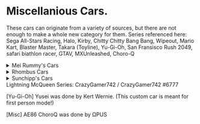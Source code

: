 # Miscellanious Cars.
These cars can originate from a variety of sources, but there are not enough to make a whole new category for them.
Series referenced here: Sega All-Stars Racing, Halo, Kirby, Chitty Chitty Bang Bang, Wipeout, Mario Kart, Blaster Master, Takara (Toyline), Yu-Gi-Oh,
San Fransisco Rush 2049, safari biathlon racer, GTAV, MXUnleashed, Choro-Q

<details>
  <summary>Mei Rummy's Cars</summary>
  
  * [Misc] Speedstar
 </details>
<details>
  <summary>Rhombus Cars</summary>
  
  * [Halo] Savannah
  * [Halo] Pillar Of Autumn
</details>
<details>
  <summary>Sunchipp's Cars</summary>
  
  * carby
  * chitty_chitty_bang_bang
  * feisa
  * mk_darby
  * mk_lair
  * mk_sunchipp
  * sophia iii (updated with new model and custom particles)
  * sophia zero (updated with old custom boostjet)
  * metal attacker (old sophia model but retouched)
  * Gaia-SOPHIA
  * Gaia-SOPHIA SV
  * speed_star
  * sunchipp_s_metarod
  * takara_buggy
  * Rocket ZX
  * Maxon
  * Magnum
  * Magnum Police
  * The Liberator (Works Best In Monster Truck Mode)
  * Vigilante
  * Scramjet (Fixed BoostJet Position)
  * Lil' Brat
  * Sophia J-7 (Flight Mode Corrected)
  * Sophia III (Blaster Master Zero)
  * Sophia III Destroyer Mode
  * Sophia III DLC Version (Repaintable)
</details>
Lightning McQueen Series: CrazyGamer742 / CrazyGamer742 #6777

[Yu-Gi-Oh] Yusei was done by Kert Wernie. (This custom car is meant for first person mode!)

[Misc] AE86 ChoroQ was done by ΩPUS
